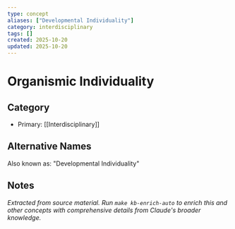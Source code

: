 ```yaml
---
type: concept
aliases: ["Developmental Individuality"]
category: interdisciplinary
tags: []
created: 2025-10-20
updated: 2025-10-20
---
```


# Organismic Individuality

## Category

- Primary: [[Interdisciplinary]]

## Alternative Names

Also known as: "Developmental Individuality"

## Notes

*Extracted from source material. Run `make kb-enrich-auto` to enrich this and other concepts with comprehensive details from Claude's broader knowledge.*
